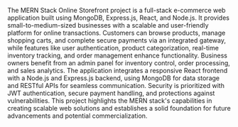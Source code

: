 The MERN Stack Online Storefront project is a full-stack e-commerce web application built using MongoDB, Express.js, React, and Node.js. It provides small-to-medium-sized businesses with a scalable and user-friendly platform for online transactions. Customers can browse products, manage shopping carts, and complete secure payments via an integrated gateway, while features like user authentication, product categorization, real-time inventory tracking, and order management enhance functionality. Business owners benefit from an admin panel for inventory control, order processing, and sales analytics. The application integrates a responsive React frontend with a Node.js and Express.js backend, using MongoDB for data storage and RESTful APIs for seamless communication. Security is prioritized with JWT authentication, secure payment handling, and protections against vulnerabilities. This project highlights the MERN stack's capabilities in creating scalable web solutions and establishes a solid foundation for future advancements and potential commercialization.  
